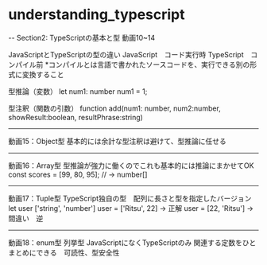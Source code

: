 # understanding_typescript
-- Section2: TypeScriptの基本と型
動画10~14

JavaScriptとTypeScriptの型の違い
JavaScript　コード実行時
TypeScript　コンパイル前
*コンパイルとは言語で書かれたソースコードを、実行できる別の形式に変換すること

型推論（変数）
let num1: number
num1 = 1;

型注釈（関数の引数）
function add(num1: number, num2:number, showResult:boolean, resultPhrase:string)

---
動画15：Object型
基本的には余計な型注釈は避けて、型推論に任せる

---
動画16：Array型
型推論が強力に働くのでこれも基本的には推論にまかせてOK
const scores = [99, 80, 95];        // → number[]

---
動画17：Tuple型
TypeScript独自の型　配列に長さと型を指定したバージョン
let user ['string', 'number']
user = ['Ritsu', 22] -> 正解
user = [22, 'Ritsu'] -> 間違い　逆

---
動画18：enum型
列挙型
JavaScriptになくTypeScriptのみ
関連する定数をひとまとめにできる　可読性、型安全性
